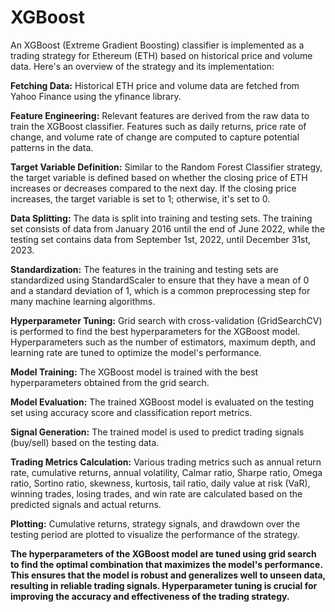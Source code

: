# XGBoost

An XGBoost (Extreme Gradient Boosting) classifier is implemented as a trading strategy for Ethereum (ETH) based on historical price and volume data. Here's an overview of the strategy and its implementation:

**Fetching Data:** Historical ETH price and volume data are fetched from Yahoo Finance using the yfinance library.

**Feature Engineering:** Relevant features are derived from the raw data to train the XGBoost classifier. Features such as daily returns, price rate of change, and volume rate of change are computed to capture potential patterns in the data.

**Target Variable Definition:** Similar to the Random Forest Classifier strategy, the target variable is defined based on whether the closing price of ETH increases or decreases compared to the next day. If the closing price increases, the target variable is set to 1; otherwise, it's set to 0.

**Data Splitting:** The data is split into training and testing sets. The training set consists of data from January 2016 until the end of June 2022, while the testing set contains data from September 1st, 2022, until December 31st, 2023.

**Standardization:** The features in the training and testing sets are standardized using StandardScaler to ensure that they have a mean of 0 and a standard deviation of 1, which is a common preprocessing step for many machine learning algorithms.

**Hyperparameter Tuning:** Grid search with cross-validation (GridSearchCV) is performed to find the best hyperparameters for the XGBoost model. Hyperparameters such as the number of estimators, maximum depth, and learning rate are tuned to optimize the model's performance.

**Model Training:** The XGBoost model is trained with the best hyperparameters obtained from the grid search.

**Model Evaluation:** The trained XGBoost model is evaluated on the testing set using accuracy score and classification report metrics.

**Signal Generation:** The trained model is used to predict trading signals (buy/sell) based on the testing data.

**Trading Metrics Calculation:** Various trading metrics such as annual return rate, cumulative returns, annual volatility, Calmar ratio, Sharpe ratio, Omega ratio, Sortino ratio, skewness, kurtosis, tail ratio, daily value at risk (VaR), winning trades, losing trades, and win rate are calculated based on the predicted signals and actual returns.

**Plotting:** Cumulative returns, strategy signals, and drawdown over the testing period are plotted to visualize the performance of the strategy.

**The hyperparameters of the XGBoost model are tuned using grid search to find the optimal combination that maximizes the model's performance. This ensures that the model is robust and generalizes well to unseen data, resulting in reliable trading signals. Hyperparameter tuning is crucial for improving the accuracy and effectiveness of the trading strategy.**
